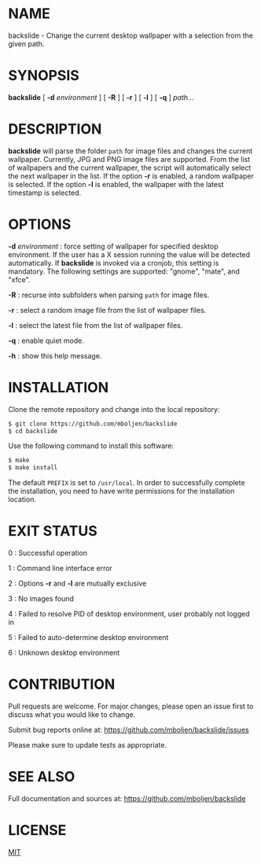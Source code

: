 # NAME

backslide - Change the current desktop wallpaper with a selection from the given path.


# SYNOPSIS

**backslide** [ **-d** _environment_ ] [ **-R** ] [ **-r** ] [ **-l** ] [ **-q** ] _path_...


# DESCRIPTION

**backslide** will parse the folder `path` for image files and changes the current wallpaper.  Currently, JPG and PNG image files are supported.  From the list of wallpapers and the current wallpaper, the script will automatically select the next wallpaper in the list.  If the option **-r** is enabled, a random wallpaper is selected.  If the option **-l** is enabled, the wallpaper with the latest timestamp is selected.


# OPTIONS

**-d** _environment_
: force setting of wallpaper for specified desktop environment.  If the user has a X session running the value will be detected automatically.  If **backslide** is invoked via a cronjob, this setting is mandatory.  The following settings are supported: "gnome", "mate", and "xfce".

**-R**
: recurse into subfolders when parsing `path` for image files.

**-r**
: select a random image file from the list of wallpaper files.

**-l**
: select the latest file from the list of wallpaper files.

**-q**
: enable quiet mode.

**-h**
: show this help message.


# INSTALLATION

Clone the remote repository and change into the local repository:

```bash
$ git clone https://github.com/mboljen/backslide
$ cd backslide
```

Use the following command to install this software:

```bash
$ make
$ make install
```

The default `PREFIX` is set to `/usr/local`.  In order to successfully complete the installation, you need to have write permissions for the installation location.


# EXIT STATUS

0
: Successful operation

1
: Command line interface error

2
: Options **-r** and **-l** are mutually exclusive

3
: No images found

4
: Failed to resolve PID of desktop environment, user probably not logged in

5
: Failed to auto-determine desktop environment

6
: Unknown desktop environment



# CONTRIBUTION

Pull requests are welcome.  For major changes, please open an issue first to discuss what you would like to change.

Submit bug reports online at: <https://github.com/mboljen/backslide/issues>

Please make sure to update tests as appropriate.


# SEE ALSO

Full documentation and sources at: <https://github.com/mboljen/backslide>


# LICENSE

[MIT](https://choosealicense.com/licenses/mit/)
